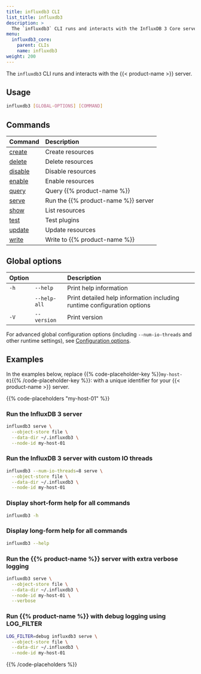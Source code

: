 ```yaml
---
title: influxdb3 CLI
list_title: influxdb3
description: >
  The `influxdb3` CLI runs and interacts with the InfluxDB 3 Core server.
menu:
  influxdb3_core:
    parent: CLIs
    name: influxdb3
weight: 200
---
```


The `influxdb3` CLI runs and interacts with the {{< product-name >}} server.

## Usage

<!--pytest.mark.skip-->

```bash
influxdb3 [GLOBAL-OPTIONS] [COMMAND]
```

## Commands

| Command                                                           | Description                      |
| :--------------------------------------------------------------| :---------------------------------- |
| [create](/influxdb3/core/reference/cli/influxdb3/create/)   | Create resources                    |
| [delete](/influxdb3/core/reference/cli/influxdb3/delete/)   | Delete resources                    |
| [disable](/influxdb3/core/reference/cli/influxdb3/disable/) | Disable resources                   |
| [enable](/influxdb3/core/reference/cli/influxdb3/enable/)   | Enable resources                    |
| [query](/influxdb3/core/reference/cli/influxdb3/query/)     | Query {{% product-name %}}          |
| [serve](/influxdb3/core/reference/cli/influxdb3/serve/)     | Run the {{% product-name %}} server |
| [show](/influxdb3/core/reference/cli/influxdb3/show/)       | List resources                      |
| [test](/influxdb3/core/reference/cli/influxdb3/test/)       | Test plugins                        |
| [update](/influxdb3/core/reference/cli/influxdb3/update/)   | Update resources                    |
| [write](/influxdb3/core/reference/cli/influxdb3/write/)     | Write to {{% product-name %}}       |

## Global options

| Option |                   | Description                                                           |
| :----- | :---------------- | :-------------------------------------------------------------------- |
| `-h`   | `--help`          | Print help information                                                |
|        | `--help-all`      | Print detailed help information including runtime configuration options |
| `-V`   | `--version`       | Print version                                                         |

For advanced global configuration options (including `--num-io-threads` and other runtime settings), see [Configuration options](/influxdb3/core/reference/config-options/#global-configuration-options).


## Examples

In the examples below, replace
{{% code-placeholder-key %}}`my-host-01`{{% /code-placeholder-key %}}:
with a unique identifier for your {{< product-name >}} server.

{{% code-placeholders "my-host-01" %}}

### Run the InfluxDB 3 server

<!--pytest.mark.skip-->

```bash
influxdb3 serve \
  --object-store file \
  --data-dir ~/.influxdb3 \
  --node-id my-host-01
```

### Run the InfluxDB 3 server with custom IO threads

<!--pytest.mark.skip-->

```bash
influxdb3 --num-io-threads=8 serve \
  --object-store file \
  --data-dir ~/.influxdb3 \
  --node-id my-host-01
```

### Display short-form help for all commands

<!--pytest.mark.skip-->

```bash
influxdb3 -h
```

### Display long-form help for all commands

<!--pytest.mark.skip-->

```bash
influxdb3 --help
```

### Run the {{% product-name %}} server with extra verbose logging

<!--pytest.mark.skip-->

```bash
influxdb3 serve \
  --object-store file \
  --data-dir ~/.influxdb3 \
  --node-id my-host-01 \
  --verbose
```

### Run {{% product-name %}} with debug logging using LOG_FILTER

<!--pytest.mark.skip-->

```bash
LOG_FILTER=debug influxdb3 serve \
  --object-store file \
  --data-dir ~/.influxdb3 \
  --node-id my-host-01
```

{{% /code-placeholders %}}